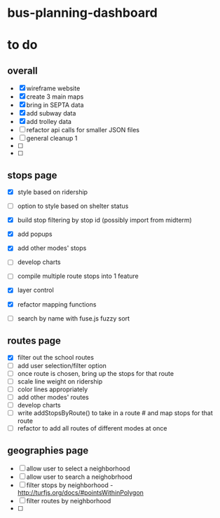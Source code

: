 # bus-planning-dashboard

# to do

## overall
- [x] wireframe website
- [x] create 3 main maps
- [x] bring in SEPTA data
- [x] add subway data
- [x] add trolley data
- [ ] refactor api calls for smaller JSON files
- [ ] general cleanup 1
- [ ] 
- [ ]

## stops page
- [x] style based on ridership
- [ ] option to style based on shelter status
- [x] build stop filtering by stop id (possibly import from midterm)
- [x] add popups 
- [x] add other modes' stops
- [ ] develop charts
- [ ] compile multiple route stops into 1 feature
- [x] layer control
- [x] refactor mapping functions
- [ ] search by name with fuse.js fuzzy sort


## routes page
- [x] filter out the school routes 
- [ ] add user selection/filter option
- [ ] once route is chosen, bring up the stops for that route
- [ ] scale line weight on ridership
- [ ] color lines appropriately
- [ ] add other modes' routes
- [ ] develop charts
- [ ] write addStopsByRoute() to take in a route # and map stops for that route
- [ ] refactor to add all routes of different modes at once

## geographies page
- [ ] allow user to select a neighborhood
- [ ] allow user to search a neighobrhood
- [ ] filter stops by neighborhood - http://turfjs.org/docs/#pointsWithinPolygon
- [ ] filter routes by neighborhood 
- [ ]

